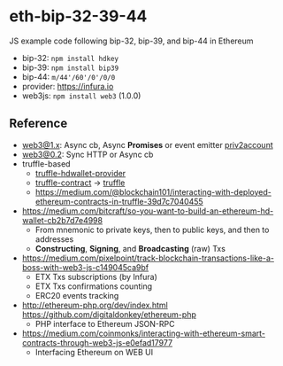 # eth-bip-32-39-44
JS example code following bip-32, bip-39, and bip-44 in Ethereum
* bip-32: ```npm install hdkey```
* bip-39: ```npm install bip39```
* bip-44: ```m/44'/60'/0'/0/0```
* provider: https://infura.io
* web3js: ```npm install web3``` (1.0.0)

## Reference
* [web3@1.x](https://web3js.readthedocs.io/en/1.0/getting-started.html): Async cb, Async **Promises** or event emitter [priv2account](https://ethereum.stackexchange.com/questions/30033/injecting-a-private-key-into-web3-js-execution-context)
* [web3@0.2](https://github.com/ethereum/wiki/wiki/JavaScript-API#getting-started): Sync HTTP or Async cb
* truffle-based
    * [truffle-hdwallet-provider](https://github.com/trufflesuite/truffle-hdwallet-provider#truffle-hdwallet-provider)
    * [truffle-contract](https://github.com/trufflesuite/truffle-contract) -> [truffle](https://truffleframework.com/docs/truffle/getting-started/interacting-with-your-contracts#executing-contract-functions)
    * https://medium.com/@blockchain101/interacting-with-deployed-ethereum-contracts-in-truffle-39d7c7040455
* https://medium.com/bitcraft/so-you-want-to-build-an-ethereum-hd-wallet-cb2b7d7e4998
    * From mnemonic to private keys, then to public keys, and then to addresses
    * **Constructing**, **Signing**, and **Broadcasting** (raw) Txs
* https://medium.com/pixelpoint/track-blockchain-transactions-like-a-boss-with-web3-js-c149045ca9bf
    * ETX Txs subscriptions (by Infura)
    * ETX Txs confirmations counting
    * ERC20 events tracking
* http://ethereum-php.org/dev/index.html https://github.com/digitaldonkey/ethereum-php
    * PHP interface to Ethereum JSON-RPC
* https://medium.com/coinmonks/interacting-with-ethereum-smart-contracts-through-web3-js-e0efad17977
    * Interfacing Ethereum on WEB UI
    
